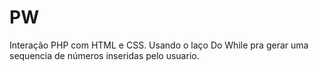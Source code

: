 # PW
Interação PHP com HTML e CSS.
Usando o laço Do While pra gerar uma sequencia de números inseridas pelo usuario.
